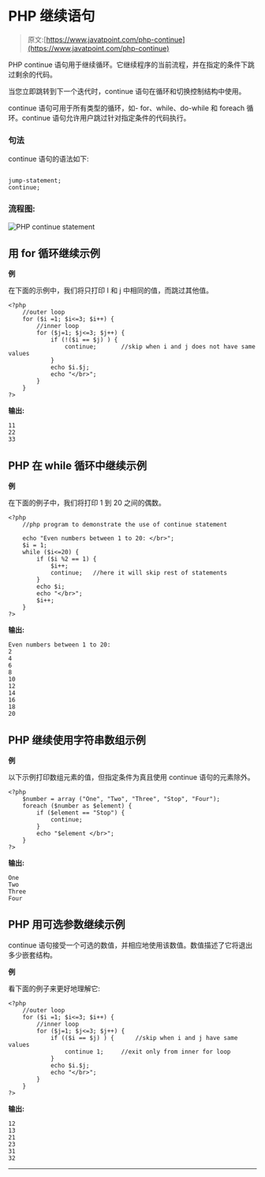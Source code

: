# PHP 继续语句

> 原文:[https://www.javatpoint.com/php-continue](https://www.javatpoint.com/php-continue)

PHP continue 语句用于继续循环。它继续程序的当前流程，并在指定的条件下跳过剩余的代码。

当您立即跳转到下一个迭代时，continue 语句在循环和切换控制结构中使用。

continue 语句可用于所有类型的循环，如- for、while、do-while 和 foreach 循环。continue 语句允许用户跳过针对指定条件的代码执行。

### 句法

continue 语句的语法如下:

```

jump-statement;
continue;

```

### 流程图:

![PHP continue statement](../Images/4afa4b3e67350cbbad4b9f78ccaded22.png)

## 用 for 循环继续示例

**例**

在下面的示例中，我们将只打印 I 和 j 中相同的值，而跳过其他值。

```
<?php
	//outer loop
	for ($i =1; $i<=3; $i++) {
		//inner loop
		for ($j=1; $j<=3; $j++) {
			if (!($i == $j) ) {
				continue;		//skip when i and j does not have same values
			}
			echo $i.$j;
			echo "</br>";
		}
	}
?>

```

**输出:**

```
11
22 
33

```

## PHP 在 while 循环中继续示例

**例**

在下面的例子中，我们将打印 1 到 20 之间的偶数。

```
<?php
	//php program to demonstrate the use of continue statement

	echo "Even numbers between 1 to 20: </br>";
	$i = 1;
	while ($i<=20) {
		if ($i %2 == 1) {
			$i++;
			continue;	//here it will skip rest of statements
		}
		echo $i;
		echo "</br>";
		$i++;
	}	
?>

```

**输出:**

```
Even numbers between 1 to 20: 
2
4
6
8
10
12
14
16
18
20

```

## PHP 继续使用字符串数组示例

**例**

以下示例打印数组元素的值，但指定条件为真且使用 continue 语句的元素除外。

```
<?php
	$number = array ("One", "Two", "Three", "Stop", "Four");
	foreach ($number as $element) {
		if ($element == "Stop") {
			continue;
		}
		echo "$element </br>";
	}
?>

```

**输出:**

```
One 
Two 
Three
Four

```

## PHP 用可选参数继续示例

continue 语句接受一个可选的数值，并相应地使用该数值。数值描述了它将退出多少嵌套结构。

**例**

看下面的例子来更好地理解它:

```
<?php
	//outer loop
	for ($i =1; $i<=3; $i++) {
		//inner loop
		for ($j=1; $j<=3; $j++) {
			if (($i == $j) ) {		//skip when i and j have same values
				continue 1;		//exit only from inner for loop	
			}
			echo $i.$j;
			echo "</br>";
		}
	}	
?>

```

**输出:**

```
12
13
21 
23
31
32

```

* * *